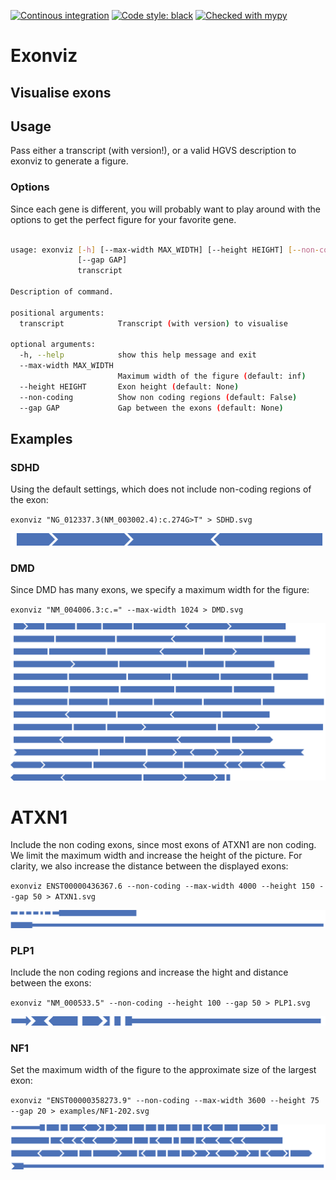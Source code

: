 [![Continous integration](https://github.com/Redmar-van-den-Berg/exonviz/actions/workflows/ci.yml/badge.svg)](https://github.com/Redmar-van-den-Berg/exonviz/actions/workflows/ci.yml)
[![Code style: black](https://img.shields.io/badge/code%20style-black-000000.svg)](https://github.com/psf/black)
[![Checked with mypy](http://www.mypy-lang.org/static/mypy_badge.svg)](http://mypy-lang.org/)

# Exonviz
Visualise exons
------------------------------------------------------------------------
## Usage
Pass either a transcript (with version!), or a valid HGVS description to exonviz to generate a figure.
### Options
Since each gene is different, you will probably want to play around with the options to get the perfect figure for your favorite gene.

```bash

usage: exonviz [-h] [--max-width MAX_WIDTH] [--height HEIGHT] [--non-coding]
               [--gap GAP]
               transcript

Description of command.

positional arguments:
  transcript            Transcript (with version) to visualise

optional arguments:
  -h, --help            show this help message and exit
  --max-width MAX_WIDTH
                        Maximum width of the figure (default: inf)
  --height HEIGHT       Exon height (default: None)
  --non-coding          Show non coding regions (default: False)
  --gap GAP             Gap between the exons (default: None)
```

## Examples
### SDHD
Using the default settings, which does not include non-coding regions of the exon:

`exonviz "NG_012337.3(NM_003002.4):c.274G>T" > SDHD.svg`

![Figure of SDH exons](examples/SDHD.svg)

### DMD
Since DMD has many exons, we specify a maximum width for the figure:

`exonviz "NM_004006.3:c.=" --max-width 1024 > DMD.svg`

![Figure of DMD exons](examples/DMD.svg)


# ATXN1
Include the non coding exons, since most exons of ATXN1 are non coding. We
limit the maximum width and increase the height of the picture. For clarity, we
also increase the distance between the displayed exons:

`exonviz ENST00000436367.6 --non-coding --max-width 4000 --height 150 --gap 50 > ATXN1.svg`

![Figure of ATXN1 exons](examples/ATXN1.svg)

### PLP1
Include the non coding regions and increase the hight and distance between the exons:

`exonviz "NM_000533.5" --non-coding --height 100 --gap 50 > PLP1.svg`

![Figure of PLP1 exons](examples/PLP1.svg)

### NF1
Set the maximum width of the figure to the approximate size of the largest exon:

`exonviz "ENST00000358273.9" --non-coding --max-width 3600 --height 75 --gap 20 > examples/NF1-202.svg`

![Figure of NF1 exons](examples/NF1-202.svg)
